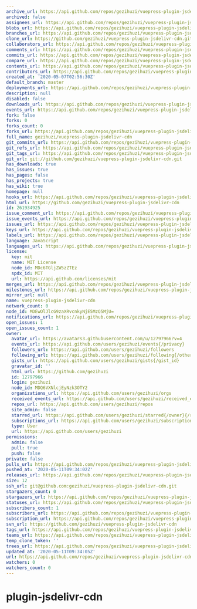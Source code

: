 ```yaml
---
archive_url: https://api.github.com/repos/gezihuzi/vuepress-plugin-jsdelivr-cdn/{archive_format}{/ref}
archived: false
assignees_url: https://api.github.com/repos/gezihuzi/vuepress-plugin-jsdelivr-cdn/assignees{/user}
blobs_url: https://api.github.com/repos/gezihuzi/vuepress-plugin-jsdelivr-cdn/git/blobs{/sha}
branches_url: https://api.github.com/repos/gezihuzi/vuepress-plugin-jsdelivr-cdn/branches{/branch}
clone_url: https://github.com/gezihuzi/vuepress-plugin-jsdelivr-cdn.git
collaborators_url: https://api.github.com/repos/gezihuzi/vuepress-plugin-jsdelivr-cdn/collaborators{/collaborator}
comments_url: https://api.github.com/repos/gezihuzi/vuepress-plugin-jsdelivr-cdn/comments{/number}
commits_url: https://api.github.com/repos/gezihuzi/vuepress-plugin-jsdelivr-cdn/commits{/sha}
compare_url: https://api.github.com/repos/gezihuzi/vuepress-plugin-jsdelivr-cdn/compare/{base}...{head}
contents_url: https://api.github.com/repos/gezihuzi/vuepress-plugin-jsdelivr-cdn/contents/{+path}
contributors_url: https://api.github.com/repos/gezihuzi/vuepress-plugin-jsdelivr-cdn/contributors
created_at: '2020-05-07T02:56:30Z'
default_branch: master
deployments_url: https://api.github.com/repos/gezihuzi/vuepress-plugin-jsdelivr-cdn/deployments
description: null
disabled: false
downloads_url: https://api.github.com/repos/gezihuzi/vuepress-plugin-jsdelivr-cdn/downloads
events_url: https://api.github.com/repos/gezihuzi/vuepress-plugin-jsdelivr-cdn/events
fork: false
forks: 0
forks_count: 0
forks_url: https://api.github.com/repos/gezihuzi/vuepress-plugin-jsdelivr-cdn/forks
full_name: gezihuzi/vuepress-plugin-jsdelivr-cdn
git_commits_url: https://api.github.com/repos/gezihuzi/vuepress-plugin-jsdelivr-cdn/git/commits{/sha}
git_refs_url: https://api.github.com/repos/gezihuzi/vuepress-plugin-jsdelivr-cdn/git/refs{/sha}
git_tags_url: https://api.github.com/repos/gezihuzi/vuepress-plugin-jsdelivr-cdn/git/tags{/sha}
git_url: git://github.com/gezihuzi/vuepress-plugin-jsdelivr-cdn.git
has_downloads: true
has_issues: true
has_pages: false
has_projects: true
has_wiki: true
homepage: null
hooks_url: https://api.github.com/repos/gezihuzi/vuepress-plugin-jsdelivr-cdn/hooks
html_url: https://github.com/gezihuzi/vuepress-plugin-jsdelivr-cdn
id: 261934925
issue_comment_url: https://api.github.com/repos/gezihuzi/vuepress-plugin-jsdelivr-cdn/issues/comments{/number}
issue_events_url: https://api.github.com/repos/gezihuzi/vuepress-plugin-jsdelivr-cdn/issues/events{/number}
issues_url: https://api.github.com/repos/gezihuzi/vuepress-plugin-jsdelivr-cdn/issues{/number}
keys_url: https://api.github.com/repos/gezihuzi/vuepress-plugin-jsdelivr-cdn/keys{/key_id}
labels_url: https://api.github.com/repos/gezihuzi/vuepress-plugin-jsdelivr-cdn/labels{/name}
language: JavaScript
languages_url: https://api.github.com/repos/gezihuzi/vuepress-plugin-jsdelivr-cdn/languages
license:
  key: mit
  name: MIT License
  node_id: MDc6TGljZW5zZTEz
  spdx_id: MIT
  url: https://api.github.com/licenses/mit
merges_url: https://api.github.com/repos/gezihuzi/vuepress-plugin-jsdelivr-cdn/merges
milestones_url: https://api.github.com/repos/gezihuzi/vuepress-plugin-jsdelivr-cdn/milestones{/number}
mirror_url: null
name: vuepress-plugin-jsdelivr-cdn
network_count: 0
node_id: MDEwOlJlcG9zaXRvcnkyNjE5MzQ5MjU=
notifications_url: https://api.github.com/repos/gezihuzi/vuepress-plugin-jsdelivr-cdn/notifications{?since,all,participating}
open_issues: 1
open_issues_count: 1
owner:
  avatar_url: https://avatars3.githubusercontent.com/u/12797966?v=4
  events_url: https://api.github.com/users/gezihuzi/events{/privacy}
  followers_url: https://api.github.com/users/gezihuzi/followers
  following_url: https://api.github.com/users/gezihuzi/following{/other_user}
  gists_url: https://api.github.com/users/gezihuzi/gists{/gist_id}
  gravatar_id: ''
  html_url: https://github.com/gezihuzi
  id: 12797966
  login: gezihuzi
  node_id: MDQ6VXNlcjEyNzk3OTY2
  organizations_url: https://api.github.com/users/gezihuzi/orgs
  received_events_url: https://api.github.com/users/gezihuzi/received_events
  repos_url: https://api.github.com/users/gezihuzi/repos
  site_admin: false
  starred_url: https://api.github.com/users/gezihuzi/starred{/owner}{/repo}
  subscriptions_url: https://api.github.com/users/gezihuzi/subscriptions
  type: User
  url: https://api.github.com/users/gezihuzi
permissions:
  admin: false
  pull: true
  push: false
private: false
pulls_url: https://api.github.com/repos/gezihuzi/vuepress-plugin-jsdelivr-cdn/pulls{/number}
pushed_at: '2020-05-11T09:34:02Z'
releases_url: https://api.github.com/repos/gezihuzi/vuepress-plugin-jsdelivr-cdn/releases{/id}
size: 12
ssh_url: git@github.com:gezihuzi/vuepress-plugin-jsdelivr-cdn.git
stargazers_count: 0
stargazers_url: https://api.github.com/repos/gezihuzi/vuepress-plugin-jsdelivr-cdn/stargazers
statuses_url: https://api.github.com/repos/gezihuzi/vuepress-plugin-jsdelivr-cdn/statuses/{sha}
subscribers_count: 1
subscribers_url: https://api.github.com/repos/gezihuzi/vuepress-plugin-jsdelivr-cdn/subscribers
subscription_url: https://api.github.com/repos/gezihuzi/vuepress-plugin-jsdelivr-cdn/subscription
svn_url: https://github.com/gezihuzi/vuepress-plugin-jsdelivr-cdn
tags_url: https://api.github.com/repos/gezihuzi/vuepress-plugin-jsdelivr-cdn/tags
teams_url: https://api.github.com/repos/gezihuzi/vuepress-plugin-jsdelivr-cdn/teams
temp_clone_token: ''
trees_url: https://api.github.com/repos/gezihuzi/vuepress-plugin-jsdelivr-cdn/git/trees{/sha}
updated_at: '2020-05-11T09:34:05Z'
url: https://api.github.com/repos/gezihuzi/vuepress-plugin-jsdelivr-cdn
watchers: 0
watchers_count: 0
---
```


# plugin-jsdelivr-cdn